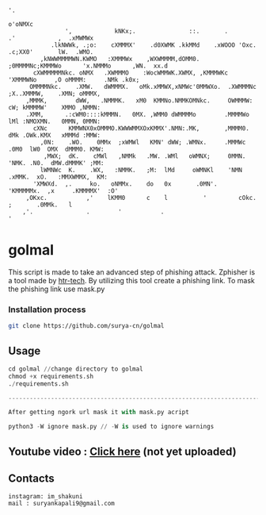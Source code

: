                                                                                                                
                                                                                                               
                                                                                                        '.     
                                                                                                     o'oNMXc   
                    ',            kNKx;.               ::.       .                 .'            ,  .xMWMWx    
                .lkNWWk, .;o:    cXMMMX'    .d0XWMK .kkMMd    .xWOOO 'Oxc.        .c;XX0'       lW.  .WMO.     
             ,kNWWMMMMWN.KWMO   :XMMMWx    ,WXWMMMM,dOMM0.  ;0MMMMNc;KMMMWo      'x.NMMMo      ,WN.  xx.d      
           cXWMMMMMNkc. oNMX   .XWMMMO    :WocWMMWK.XWMX, ,KMMMWKc 'XMMMWNo     ,O oMMMM:     .NMk .k0x;       
          OMMMMNkc.    .XMW.   dWMMMX.   oMk.xMMWX,xNMWc'0MMWXo.  .XWMMMNc     ;X..XMMMW,    .XMN; oMMMX,      
         ,MMMK,        dWW,   .NMMMK.   xM0  KMMNo.NMMKOMNkc.     OWMMMW:     cW; kMMMMW'    XMMO ,NMMN:       
         .XMM,      .:cWM0::::kMMMN.   0MX. ,WMM0 dWMMMMo        .MMMMWo     lMl :NMOXMN.   0MMN, 0MMN:        
           cXNc      KMMWNX0xOMMMO.KWWWMMXOxKMMX'.NMN:.MK,       ,MMMM0.    dMk .OWk.KMX   xMMMd :MMW:         
             ,0N:    .WO.    0MMx  ;xWMWl   KMN' dWW; .WMNx.     .MMMWc   .0M0  lW0  OMX  dMMM0. KMW:          
              ,MWX;  dK.    cMWl   ,NMMk   .MW. .WMl   oWMNX;     0MMN.  'NMK. .N0.  dMW.dMMMK' ;MM:           
             lWMNWc  K.    .WX,   :NMMK.   ;M:  lMd     oWMNKl    'NMN .xMMK.  xO.   :MMXWMMX,  KM:            
           'XMWXd.  ,.     ko.   oNMMx.    do   0x       .0MN'.    'KMMMMMx.  ,x     .KMMMMX'  :O'             
         ,OKxc.           ,'    lKMM0      c    l          '         cOkc.    ;       .0MMk.   l               
        ,'.               .        '           .                                              '                
                                                                                                                                                                                                                              
                                





# golmal

This script is made to take an advanced step of phishing attack. Zphisher is a tool made by [htr-tech](https://github.com/htr-tech). By utilizing this tool create a phishing link. To mask the phishing link use mask.py

### Installation process

```bash
git clone https://github.com/surya-cn/golmal
```
 
## Usage

```python
cd golmal //change directory to golmal
chmod +x requirements.sh
./requirements.sh

---------------------------------------------------------------------------

After getting ngork url mask it with mask.py acript

python3 -W ignore mask.py // -W is used to ignore warnings
```

## Youtube video : [Click here]() (not yet uploaded)

## Contacts
```
instagram: im_shakuni
mail : suryankapali9@gmail.com
```

     
